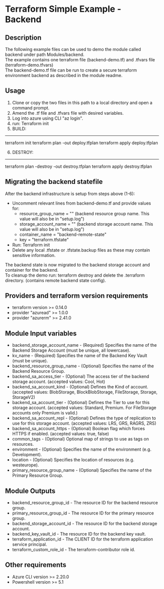 # Terraform Simple Example - Backend

## Description

The following example files can be used to demo the module called backend under path Modules/backend.  
The example contains one terraform file (backend-demo.tf) and .tfvars file (terraform-demo.tfvars)  
The backend-demo.tf file can be run to create a secure terraform environment backend as described in the module readme.  

## Usage

1. Clone or copy the two files in this path to a local directory and open a command prompt.
2. Amend the .tf file and .tfvars file with desired variables.
3. Log into azure using CLI "az login".
4. run: Terraform init
5. BUILD:
---
terraform init
terraform plan -out deploy.tfplan
terraform apply deploy.tfplan

6. DESTROY:
---
terraform plan -destroy -out destroy.tfplan
terraform apply destroy.tfplan

## Migrating the backend statefile

After the backend infrastructure is setup from steps above (1-6):  

- Uncomment relevant lines from backend-demo.tf and provide values for:
  - resource_group_name = "" (backend resource group name. This value will also be in "setup.log")
  - storage_account_name = "" (backend storage account name. This value will also be in "setup.log")
  - container_name = "backend-remote-state"
  - key = "terraform.tfstate"
- Run: Terraform init
- Delete any local .tfstate or .tfstate.backup files as these may contain sensitive information.

The backend state is now migrated to the backend storage account and container for the backend.  
To cleanup the demo run: terraform destroy and delete the .terraform directory. (contains remote backend state config).  

## Providers and terraform version requirements
  
- terraform version >= 0.14.0
- provider "azuread" >= 1.0.0
- provider "azurerm" >= 2.41.0
  
## Module Input variables
  
- backend_storage_account_name - (Required) Specifies the name of the Backend Storage Account (must be unique, all lowercase).
- kv_name - (Required) Specifies the name of the Backend Key Vault (must be unique).
- backend_resource_group_name - (Optional) Specifies the name of the Backend Resource Group.
- backend_sa_access_tier - (Optional) The access tier of the backend storage account. (accepted values: Cool, Hot)
- backend_sa_account_kind - (Optional) Defines the Kind of account. (accepted values: BlobStorage, BlockBlobStorage, FileStorage, Storage, StorageV2)
- backend_sa_account_tier - (Optional) Defines the Tier to use for this storage account. (accepted values: Standard, Premium. For FileStorage accounts only Premium is valid.)
- backend_sa_account_repl - (Optional) Defines the type of replication to use for this storage account. (accepted values: LRS, GRS, RAGRS, ZRS)
- backend_sa_account_https - (Optional) Boolean flag which forces HTTPS if enabled. (accepted values: true, false)
- common_tags - (Optional) Optional map of strings to use as tags on resources.
- environment - (Optional) Specifies the name of the environment (e.g. Development).
- location - (Optional) Specifies the location of resources (e.g. westeurope).
- primary_resource_group_name - (Optional) Specifies the name of the Primary Resource Group.
  
## Module Outputs

- backend_resource_group_id - The resource ID for the backend resource group.
- primary_resource_group_id -  The resource ID for the primary resource group.
- backend_storage_account_id - The resource ID for the backend storage account.
- backend_key_vault_id - The resource ID for the backend key vault.
- terraform_application_id - The CLIENT ID for the terraform application service principal.
- terraform_custom_role_id - The terraform-contributor role id.

## Other requirements

- Azure CLI version >= 2.20.0
- Powershell version >= 5.1
